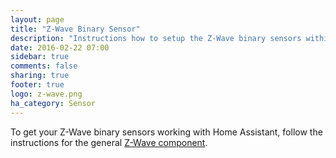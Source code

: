 ```yaml
---
layout: page
title: "Z-Wave Binary Sensor"
description: "Instructions how to setup the Z-Wave binary sensors within Home Assistant."
date: 2016-02-22 07:00
sidebar: true
comments: false
sharing: true
footer: true
logo: z-wave.png
ha_category: Sensor
---
```


To get your Z-Wave binary sensors working with Home Assistant, follow the instructions for the general [Z-Wave component](/components/zwave/).

